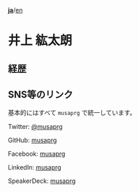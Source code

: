 [**ja**](index_ja.md)/[en](index.md)

# 井上 紘太朗

## 経歴

## SNS等のリンク

基本的にはすべて `musaprg` で統一しています。

Twitter: [@musaprg](https://twitter.com/musaprg)

GitHub: [musaprg](https://github.com/musaprg)

Facebook: [musaprg](https://www.facebook.com/musaprg)

LinkedIn: [musaprg](https://www.linkedin.com/in/musaprg)

SpeakerDeck: [musaprg](https://speakerdeck.com/musaprg)

